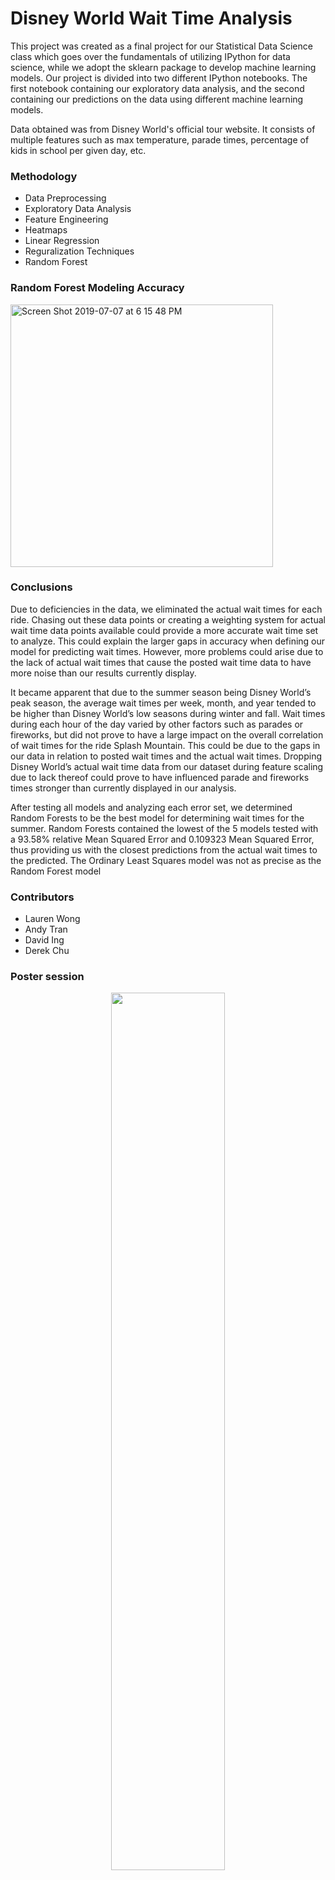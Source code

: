 # Disney World Wait Time Analysis
This project was created as a final project for our Statistical Data Science class which goes over the fundamentals of utilizing IPython for data science, while we adopt the sklearn package to develop machine learning models. Our project is divided into two different IPython notebooks. The first notebook containing our exploratory data analysis, and the second containing our predictions on the data using different machine learning models.

Data obtained was from Disney World's official tour website. It consists of multiple features such as max temperature, parade times, percentage of kids in school per given day, etc.

### Methodology
* Data Preprocessing
* Exploratory Data Analysis
* Feature Engineering
* Heatmaps
* Linear Regression
* Reguralization Techniques
* Random Forest

### Random Forest Modeling Accuracy
<img width="420" alt="Screen Shot 2019-07-07 at 6 15 48 PM" src="https://user-images.githubusercontent.com/30671201/60776762-52484880-a0e3-11e9-9f39-27d3be563b25.png">

### Conclusions
Due to deficiencies in the data, we eliminated the actual wait times for each ride. Chasing out these data points or creating a weighting system for actual wait time data points available could provide a more accurate wait time set to analyze. This could explain the larger gaps in accuracy when defining our model for predicting wait times. However, more problems could arise due to the lack of actual wait times that cause the posted wait time data to have more noise than our results currently display.

It became apparent that due to the summer season being Disney World’s peak season, the average wait times per week, month, and year tended to be higher than Disney World’s low seasons during winter and fall. Wait times during each hour of the day varied by other factors such as parades or fireworks, but did not prove to have a large impact on the overall correlation of wait times for the ride Splash Mountain. This could be due to the gaps in our data in relation to posted wait times and the actual wait times. Dropping Disney World’s actual wait time data from our dataset during feature scaling due to lack thereof could prove to have influenced parade and fireworks times stronger than currently displayed in our analysis.

After testing all models and analyzing each error set, we determined Random Forests to be the best model for determining wait times for the summer. Random Forests contained the lowest of the 5 models tested with a 93.58% relative Mean Squared Error and 0.109323 Mean Squared Error, thus providing us with the closest predictions from the actual wait times to the predicted. The Ordinary Least Squares model was not as precise as the Random Forest model

### Contributors
* Lauren Wong
* Andy Tran
* David Ing
* Derek Chu

### Poster session
<p align="center"> 
<img src="https://i.imgur.com/900umc2.jpg" align="center" width="60%" height="60%">

<p align="center"> 
Missing from image : Lauren Wong
</p>




